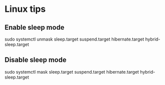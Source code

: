 # Linux tips

## Enable sleep mode
sudo systemctl unmask sleep.target suspend.target hibernate.target hybrid-sleep.target


## Disable sleep mode
sudo systemctl mask sleep.target suspend.target hibernate.target hybrid-sleep.target
